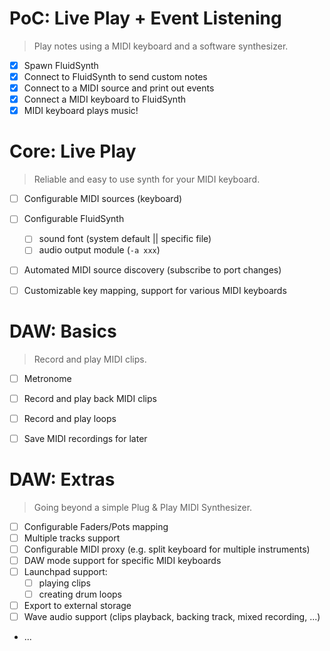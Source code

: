 # PoC: Live Play + Event Listening

> Play notes using a MIDI keyboard and a software synthesizer.

- [x] Spawn FluidSynth
- [x] Connect to FluidSynth to send custom notes
- [x] Connect to a MIDI source and print out events
- [x] Connect a MIDI keyboard to FluidSynth
- [x] MIDI keyboard plays music!

# Core: Live Play

> Reliable and easy to use synth for your MIDI keyboard.

- [ ] Configurable MIDI sources (keyboard)
- [ ] Configurable FluidSynth
    - [ ] sound font (system default || specific file)
    - [ ] audio output module (`-a xxx`)
- [ ] Automated MIDI source discovery (subscribe to port changes)
- [ ] Customizable key mapping, support for various MIDI keyboards


# DAW: Basics

> Record and play MIDI clips.

- [ ] Metronome
- [ ] Record and play back MIDI clips
- [ ] Record and play loops
- [ ] Save MIDI recordings for later


# DAW: Extras

> Going beyond a simple Plug & Play MIDI Synthesizer.

- [ ] Configurable Faders/Pots mapping
- [ ] Multiple tracks support
- [ ] Configurable MIDI proxy (e.g. split keyboard for multiple instruments)
- [ ] DAW mode support for specific MIDI keyboards
- [ ] Launchpad support:
    - [ ] playing clips
    - [ ] creating drum loops
- [ ] Export to external storage
- [ ] Wave audio support (clips playback, backing track, mixed recording, ...)
- ...
